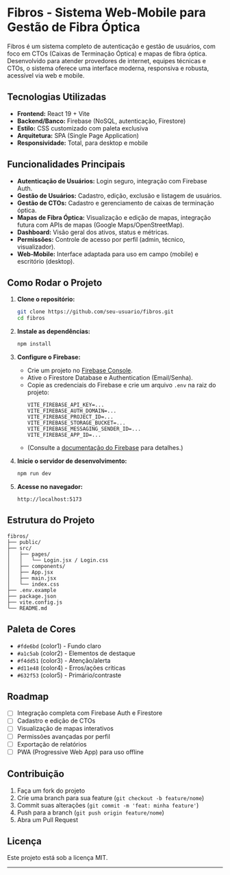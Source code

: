 # Fibros - Sistema Web-Mobile para Gestão de Fibra Óptica

Fibros é um sistema completo de autenticação e gestão de usuários, com foco em CTOs (Caixas de Terminação Óptica) e mapas de fibra óptica. Desenvolvido para atender provedores de internet, equipes técnicas e CTOs, o sistema oferece uma interface moderna, responsiva e robusta, acessível via web e mobile.

## Tecnologias Utilizadas

- **Frontend:** React 19 + Vite
- **Backend/Banco:** Firebase (NoSQL, autenticação, Firestore)
- **Estilo:** CSS customizado com paleta exclusiva
- **Arquitetura:** SPA (Single Page Application)
- **Responsividade:** Total, para desktop e mobile

## Funcionalidades Principais

- **Autenticação de Usuários:** Login seguro, integração com Firebase Auth.
- **Gestão de Usuários:** Cadastro, edição, exclusão e listagem de usuários.
- **Gestão de CTOs:** Cadastro e gerenciamento de caixas de terminação óptica.
- **Mapas de Fibra Óptica:** Visualização e edição de mapas, integração futura com APIs de mapas (Google Maps/OpenStreetMap).
- **Dashboard:** Visão geral dos ativos, status e métricas.
- **Permissões:** Controle de acesso por perfil (admin, técnico, visualizador).
- **Web-Mobile:** Interface adaptada para uso em campo (mobile) e escritório (desktop).

## Como Rodar o Projeto

1. **Clone o repositório:**
   ```bash
   git clone https://github.com/seu-usuario/fibros.git
   cd fibros
   ```

2. **Instale as dependências:**
   ```bash
   npm install
   ```

3. **Configure o Firebase:**
   - Crie um projeto no [Firebase Console](https://console.firebase.google.com/).
   - Ative o Firestore Database e Authentication (Email/Senha).
   - Copie as credenciais do Firebase e crie um arquivo `.env` na raiz do projeto:
     ```
     VITE_FIREBASE_API_KEY=...
     VITE_FIREBASE_AUTH_DOMAIN=...
     VITE_FIREBASE_PROJECT_ID=...
     VITE_FIREBASE_STORAGE_BUCKET=...
     VITE_FIREBASE_MESSAGING_SENDER_ID=...
     VITE_FIREBASE_APP_ID=...
     ```
   - (Consulte a [documentação do Firebase](https://firebase.google.com/docs/web/setup) para detalhes.)

4. **Inicie o servidor de desenvolvimento:**
   ```bash
   npm run dev
   ```

5. **Acesse no navegador:**
   ```
   http://localhost:5173
   ```

## Estrutura do Projeto

```
fibros/
├── public/
├── src/
│   ├── pages/
│   │   └── Login.jsx / Login.css
│   ├── components/
│   ├── App.jsx
│   ├── main.jsx
│   └── index.css
├── .env.example
├── package.json
├── vite.config.js
└── README.md
```

## Paleta de Cores

- `#fde6bd` (color1) - Fundo claro
- `#a1c5ab` (color2) - Elementos de destaque
- `#f4dd51` (color3) - Atenção/alerta
- `#d11e48` (color4) - Erros/ações críticas
- `#632f53` (color5) - Primário/contraste

## Roadmap

- [ ] Integração completa com Firebase Auth e Firestore
- [ ] Cadastro e edição de CTOs
- [ ] Visualização de mapas interativos
- [ ] Permissões avançadas por perfil
- [ ] Exportação de relatórios
- [ ] PWA (Progressive Web App) para uso offline

## Contribuição

1. Faça um fork do projeto
2. Crie uma branch para sua feature (`git checkout -b feature/nome`)
3. Commit suas alterações (`git commit -m 'feat: minha feature'`)
4. Push para a branch (`git push origin feature/nome`)
5. Abra um Pull Request

## Licença

Este projeto está sob a licença MIT.

---

